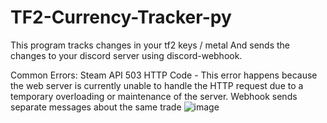 # TF2-Currency-Tracker-py
This program tracks changes in your tf2 keys / metal And sends the changes to your discord server using discord-webhook.

Common Errors:
Steam API 503 HTTP Code - This error happens because the web server is currently unable to handle the HTTP request due to a temporary overloading or maintenance of the server.
Webhook sends separate messages about the same trade 
![image](https://user-images.githubusercontent.com/51534102/142773946-7f16bbd0-ae57-45c6-84ba-65863d844301.png)
